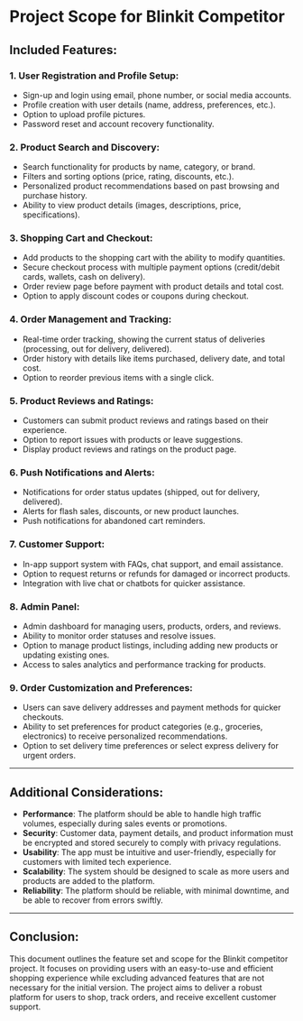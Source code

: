 # Project Scope for Blinkit Competitor

## Included Features:

### 1. **User Registration and Profile Setup:**
- Sign-up and login using email, phone number, or social media accounts.
- Profile creation with user details (name, address, preferences, etc.).
- Option to upload profile pictures.
- Password reset and account recovery functionality.

### 2. **Product Search and Discovery:**
- Search functionality for products by name, category, or brand.
- Filters and sorting options (price, rating, discounts, etc.).
- Personalized product recommendations based on past browsing and purchase history.
- Ability to view product details (images, descriptions, price, specifications).

### 3. **Shopping Cart and Checkout:**
- Add products to the shopping cart with the ability to modify quantities.
- Secure checkout process with multiple payment options (credit/debit cards, wallets, cash on delivery).
- Order review page before payment with product details and total cost.
- Option to apply discount codes or coupons during checkout.

### 4. **Order Management and Tracking:**
- Real-time order tracking, showing the current status of deliveries (processing, out for delivery, delivered).
- Order history with details like items purchased, delivery date, and total cost.
- Option to reorder previous items with a single click.

### 5. **Product Reviews and Ratings:**
- Customers can submit product reviews and ratings based on their experience.
- Option to report issues with products or leave suggestions.
- Display product reviews and ratings on the product page.

### 6. **Push Notifications and Alerts:**
- Notifications for order status updates (shipped, out for delivery, delivered).
- Alerts for flash sales, discounts, or new product launches.
- Push notifications for abandoned cart reminders.

### 7. **Customer Support:**
- In-app support system with FAQs, chat support, and email assistance.
- Option to request returns or refunds for damaged or incorrect products.
- Integration with live chat or chatbots for quicker assistance.

### 8. **Admin Panel:**
- Admin dashboard for managing users, products, orders, and reviews.
- Ability to monitor order statuses and resolve issues.
- Option to manage product listings, including adding new products or updating existing ones.
- Access to sales analytics and performance tracking for products.

### 9. **Order Customization and Preferences:**
- Users can save delivery addresses and payment methods for quicker checkouts.
- Ability to set preferences for product categories (e.g., groceries, electronics) to receive personalized recommendations.
- Option to set delivery time preferences or select express delivery for urgent orders.

---

## Additional Considerations:
- **Performance**: The platform should be able to handle high traffic volumes, especially during sales events or promotions.
- **Security**: Customer data, payment details, and product information must be encrypted and stored securely to comply with privacy regulations.
- **Usability**: The app must be intuitive and user-friendly, especially for customers with limited tech experience.
- **Scalability**: The system should be designed to scale as more users and products are added to the platform.
- **Reliability**: The platform should be reliable, with minimal downtime, and be able to recover from errors swiftly.

---

## Conclusion:
This document outlines the feature set and scope for the Blinkit competitor project. It focuses on providing users with an easy-to-use and efficient shopping experience while excluding advanced features that are not necessary for the initial version. The project aims to deliver a robust platform for users to shop, track orders, and receive excellent customer support.
